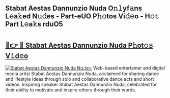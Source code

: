 ## Stabat Aestas Dannunzio Nuda O𝚗𝚕yf𝚊ns L𝚎a𝚔ed N𝚞𝚍es - Part-eUO P𝚑𝚘tos Vi𝚍𝚎o - H𝚘𝚝 Part L𝚎a𝚔s rduO5

# <h2><a href="http://kf3wqcc.oniu.top/?m=Stabat+Aestas+Dannunzio+Nuda">🔗👉 🔴 Stabat Aestas Dannunzio Nuda P𝚑ot𝚘𝚜 V𝚒d𝚎o</a></h2>

[![Stabat Aestas Dannunzio Nuda Nu𝚍e𝚜](https://i.imgur.com/0qMVB7G.gif)](http://kf3wqcc.oniu.top/?m=Stabat+Aestas+Dannunzio+Nuda)
Web-based entertainer and digital media artist Stabat Aestas Dannunzio Nuda, acclaimed for sharing dance and lifestyle ideas through solo and collaborative dance acts and short videos. Inspiring speaker Stabat Aestas Dannunzio Nuda, celebrated for their ability to motivate and inspire others through their words.  
